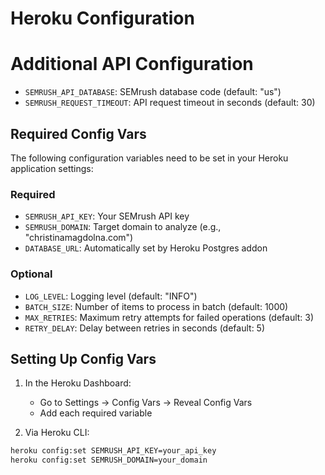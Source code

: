 # Heroku Configuration

# Additional API Configuration
- `SEMRUSH_API_DATABASE`: SEMrush database code (default: "us")
- `SEMRUSH_REQUEST_TIMEOUT`: API request timeout in seconds (default: 30)
  
## Required Config Vars

The following configuration variables need to be set in your Heroku application settings:

### Required
- `SEMRUSH_API_KEY`: Your SEMrush API key
- `SEMRUSH_DOMAIN`: Target domain to analyze (e.g., "christinamagdolna.com")
- `DATABASE_URL`: Automatically set by Heroku Postgres addon

### Optional
- `LOG_LEVEL`: Logging level (default: "INFO")
- `BATCH_SIZE`: Number of items to process in batch (default: 1000)
- `MAX_RETRIES`: Maximum retry attempts for failed operations (default: 3)
- `RETRY_DELAY`: Delay between retries in seconds (default: 5)

## Setting Up Config Vars

1. In the Heroku Dashboard:
   - Go to Settings → Config Vars → Reveal Config Vars
   - Add each required variable

2. Via Heroku CLI:
```bash
heroku config:set SEMRUSH_API_KEY=your_api_key
heroku config:set SEMRUSH_DOMAIN=your_domain

